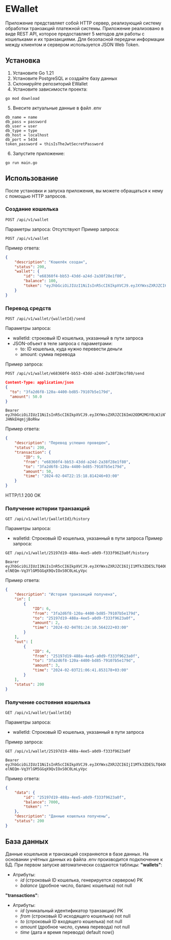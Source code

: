 # EWallet
Приложение представляет собой HTTP сервер, реализующий систему обработки транзакций платежной системы. Приложение реализовано в виде REST API, которое предоставляет 5 методов для работы с кошельками и их транзакциями.
Для безопасной передачи информации между клиентом и сервером используется JSON Web Token.

## Установка
1. Установите Go 1.21
2. Установите PostgreSQL и создайте базу данных
3. Склонируйте репозиторий EWallet
4. Установите зависимости проекта:
```
go mod download
```
5. Внесите актуальные данные в файл .env
```
db_name = name
db_pass = password
db_user = user
db_type = type
db_host = localhost
db_port = 5434
token_password = thisIsTheJwtSecretPassword
```
6. Запустите приложение:
```
go run main.go
```

## Использование
После установки и запуска приложения, вы можете обращаться к нему с помощью HTTP запросов.
### Создание кошелька
```
POST /api/v1/wallet
```
Параметры запроса: Отсутствуют
Пример запроса:
```
POST /api/v1/wallet
```
Пример ответа:
```json
{
    "description": "Кошелёк создан",
    "status": 200,
    "wallet": {
        "id": "e68360f4-bb53-43dd-a24d-2a38f28e1f80",
        "balance": 100,
        "token": "eyJhbGciOiJIUzI1NiIsInR5cCI6IkpXVCJ9.eyJXYWxsZXRJZCI6ImU2ODM2MGY0LWJiNTMtNDNkZC1hMjRkLTJhMzhmMjhlMWY4MCJ9.sgJU497EWOyz3xoNu1BvWux2hja-JHNkEHqmjjBoRkw"
    }
}
```

### Перевод средств
```
POST /api/v1/wallet/{walletId}/send
```
Параметры запроса:
- walletId: строковый ID кошелька, указанный в пути запроса
- JSON-объект в теле запроса с параметрами:
  - to: ID кошелька, куда нужно перевести деньги
  - amount: сумма перевода

Пример запроса:
```
POST /api/v1/wallet/e68360f4-bb53-43dd-a24d-2a38f28e1f80/send
```
```json
Content-Type: application/json
{
  "to": "3fa2d6f8-120a-4400-bd85-79107b5e179d",
  "amount": 50.0
}
```
```
Bearer eyJhbGciOiJIUzI1NiIsInR5cCI6IkpXVCJ9.eyJXYWxsZXRJZCI6ImU2ODM2MGY0LWJiNTMtNDNkZC1hMjRkLTJhMzhmMjhlMWY4MCJ9.sgJU497EWOyz3xoNu1BvWux2hja-JHNkEHqmjjBoRkw
```
Пример ответа:
```json
{
    "description": "Перевод успешно проведен",
    "status": 200,
    "transaction": {
        "ID": 9,
        "from": "e68360f4-bb53-43dd-a24d-2a38f28e1f80",
        "to": "3fa2d6f8-120a-4400-bd85-79107b5e179d",
        "amount": 50,
        "time": "2024-02-04T22:15:18.814246+03:00"
    }
}
```
HTTP/1.1 200 OK

### Получение истории транзакций
```
GET /api/v1/wallet/{walletId}/history
```
Параметры запроса:
- walletId: Строковый ID кошелька, указанный в пути запроса
Пример запроса:
```
GET /api/v1/wallet/25197d19-488a-4ee5-a0d9-f333f9623a0f/history
```
```
Bearer eyJhbGciOiJIUzI1NiIsInR5cCI6IkpXVCJ9.eyJXYWxsZXRJZCI6IjI1MTk3ZDE5LTQ4OGEtNGVlNS1hMGQ5LWYzMzNmOTYyM2EwZiJ9.S1SOe1-elNEQm-Vq3YlGM5GGqX9QvIOxS0C0LmLyVpc
```

Пример ответа:
```json
{
    "description": "История транзакций получена",
    "in": [
        {
            "ID": 6,
            "from": "3fa2d6f8-120a-4400-bd85-79107b5e179d",
            "to": "25197d19-488a-4ee5-a0d9-f333f9623a0f",
            "amount": 2,
            "time": "2024-02-04T01:24:10.564222+03:00"
        }
    ],
    "out": [
        {
            "ID": 4,
            "from": "25197d19-488a-4ee5-a0d9-f333f9623a0f",
            "to": "3fa2d6f8-120a-4400-bd85-79107b5e179d",
            "amount": 3,
            "time": "2024-02-03T21:06:41.853178+03:00"
        }
    ],
    "status": 200
}
```

### Получение состояния кошелька
```
GET /api/v1/wallet/{walletId}
```
Параметры запроса:
- walletId: Строковый ID кошелька, указанный в пути запроса

Пример запроса:
```
GET /api/v1/wallet/25197d19-488a-4ee5-a0d9-f333f9623a0f
```
```
Bearer eyJhbGciOiJIUzI1NiIsInR5cCI6IkpXVCJ9.eyJXYWxsZXRJZCI6IjI1MTk3ZDE5LTQ4OGEtNGVlNS1hMGQ5LWYzMzNmOTYyM2EwZiJ9.S1SOe1-elNEQm-Vq3YlGM5GGqX9QvIOxS0C0LmLyVpc
```
Пример ответа:
```json
{
    "data": {
        "id": "25197d19-488a-4ee5-a0d9-f333f9623a0f",
        "balance": 7000,
        "token": ""
    },
    "description": "Данные кошелька получены",
    "status": 200
}
```

## База данных
Данные кошельков и транзакций сохраняются в базе данных.
На основании учётных данных из файла .env производится подключение к БД. При первом запуске автоматически создаются таблицы:
**"wallets"**:
- Атрибуты:
  - _id_ (строковый ID кошелька, генерируется сервером) PK
  - _balance_ (дробное число, баланс кошелька) not null

**"transactions"**:
- Атрибуты:
  - _id_ (уникальный идентификатор транзакции) PK
  - _from_ (строковый ID исходящего кошелька) not null
  - _to_ (строковый ID входящего кошелька) not null
  - _amount_ (дробное число, сумма перевода) not null
  - _time_ (дата и время перевода) default now()

